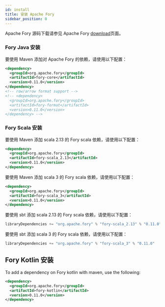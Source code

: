 ```yaml
---
id: install
title: 安装 Apache Fory
sidebar_position: 0
---
```


Apache Fory 源码下载请参见 Apache Fory [download](https://github.com/apache/fory/releases)页面。

### Fory Java 安装

要使用 Maven 添加对 Apache Fory 的依赖，请使用以下配置：

```xml
<dependency>
  <groupId>org.apache.fory</groupId>
  <artifactId>fory-core</artifactId>
  <version>0.11.0</version>
</dependency>
<!-- row/arrow format support -->
<!-- <dependency>
  <groupId>org.apache.fory</groupId>
  <artifactId>fory-format</artifactId>
  <version>0.11.0</version>
</dependency> -->
```

### Fory Scala 安装

要使用 Maven 添加 scala 2.13 的 Fory scala 依赖，请使用以下配置：

```xml
<dependency>
  <groupId>org.apache.fory</groupId>
  <artifactId>fory-scala_2.13</artifactId>
  <version>0.11.0</version>
</dependency>
```

要使用 Maven 添加 scala 3 的 Fory scala 依赖，请使用以下配置：

```xml
<dependency>
  <groupId>org.apache.fory</groupId>
  <artifactId>fory-scala_3</artifactId>
  <version>0.11.0</version>
</dependency>
```

要使用 sbt 添加 scala 2.13 的 Fory scala 依赖，请使用以下配置：

```sbt
libraryDependencies += "org.apache.fory" % "fory-scala_2.13" % "0.11.0"
```

要使用 sbt 添加 scala 3 的 Fory scala 依赖，请使用以下配置：

```sbt
libraryDependencies += "org.apache.fory" % "fory-scala_3" % "0.11.0"
```

## Fory Kotlin 安装

To add a dependency on Fory kotlin with maven, use the following:

```xml
<dependency>
  <groupId>org.apache.fory</groupId>
  <artifactId>fory-kotlin</artifactId>
  <version>0.11.0</version>
</dependency>
```
